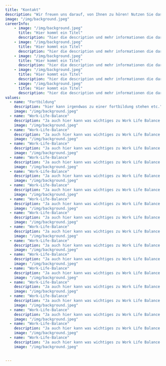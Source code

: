 ```yaml
---
title: "Kontakt"
description: "Wir freuen uns darauf, von Ihnen zu hören! Nutzen Sie das untenstehende Formular oder unsere Kontaktinformationen, um uns zu erreichen."
image: "/img/background.jpeg"
careerInfo:
    - image: "/img/background.jpeg"
      title: "Hier kommt ein Titel"
      description: "hier die description und mehr informationen die darauf stehen könnten aber ich habe nicht viel lust zu tippen"
    - image: "/img/background.jpeg"
      title: "Hier kommt ein Titel"
      description: "hier die description und mehr informationen die darauf stehen könnten aber ich habe nicht viel lust zu tippen hier die description und mehr informationen die darauf stehen könnten aber ich habe nicht viel lust zu tippen hier die description und mehr informationen die darauf stehen könnten aber ich habe nicht viel lust zu tippen hier die description und mehr informationen die darauf stehen könnten aber ich habe nicht viel lust zu tippen hier die description und mehr informationen die darauf stehen könnten aber ich habe nicht viel lust zu tippen hier die description und mehr informationen die darauf stehen könnten aber ich habe nicht viel lust zu tippenhier die description und mehr informationen die darauf stehen könnten aber ich habe nicht viel lust zu tippen hier die description und mehr informationen die darauf stehen könnten aber ich habe nicht viel lust zu tippen hier die description und mehr informationen die darauf stehen könnten aber ich habe nicht viel lust zu tippen hier die description und mehr informationen die darauf stehen könnten aber ich habe nicht viel lust zu tippen hier die description und mehr informationen die darauf stehen könnten aber ich habe nicht viel lust zu tippen hier die description und mehr informationen die darauf stehen könnten aber ich habe nicht viel lust zu tippen"
    - image: "/img/background.jpeg"
      title: "Hier kommt ein Titel"
      description: "hier die description und mehr informationen die darauf stehen könnten aber ich habe nicht viel lust zu tippen hier die description und mehr informationen die darauf stehen könnten aber ich habe nicht viel lust zu tippen hier die description und mehr informationen die darauf stehen könnten aber ich habe nicht viel lust zu tippen hier die description und mehr informationen die darauf stehen könnten aber ich habe nicht viel lust zu tippen hier die description und mehr informationen die darauf stehen könnten aber ich habe nicht viel lust zu tippen hier die description und mehr informationen die darauf stehen könnten aber ich habe nicht viel lust zu tippen"
    - image: "/img/background.jpeg"
      title: "Hier kommt ein Titel"
      description: "hier die description und mehr informationen die darauf stehen könnten aber ich habe nicht viel lust zu tippen hier die description und mehr informationen die darauf stehen könnten aber ich habe nicht viel lust zu tippen hier die description und mehr informationen die darauf stehen könnten aber ich habe nicht viel lust zu tippen hier die description und mehr informationen die darauf stehen könnten aber ich habe nicht viel lust zu tippen hier die description und mehr informationen die darauf stehen könnten aber ich habe nicht viel lust zu tippen hier die description und mehr informationen die darauf stehen könnten aber ich habe nicht viel lust zu tippen"
    - image: "/img/background.jpeg"
      title: "Hier kommt ein Titel"
      description: "hier die description und mehr informationen die darauf stehen könnten aber ich habe nicht viel lust zu tippen hier die description und mehr informationen die darauf stehen könnten aber ich habe nicht viel lust zu tippen hier die description und mehr informationen die darauf stehen könnten aber ich habe nicht viel lust zu tippen hier die description und mehr informationen die darauf stehen könnten aber ich habe nicht viel lust zu tippen hier die description und mehr informationen die darauf stehen könnten aber ich habe nicht viel lust zu tippen hier die description und mehr informationen die darauf stehen könnten aber ich habe nicht viel lust zu tippen"
values:
  - name: "Fortbildung"
    description: "hier kann irgendwas zu einer fortbildung stehen etc."
    image: "/img/background.jpeg"
  - name: "Work-Life-Balance"
    description: "Ja auch hier kann was wichtiges zu Work Life Balance stehen"
    image: "/img/background.jpeg"
  - name: "Work-Life-Balance"
    description: "Ja auch hier kann was wichtiges zu Work Life Balance stehen"
    image: "/img/background.jpeg"
  - name: "Work-Life-Balance"
    description: "Ja auch hier kann was wichtiges zu Work Life Balance stehen"
    image: "/img/background.jpeg"
  - name: "Work-Life-Balance"
    description: "Ja auch hier kann was wichtiges zu Work Life Balance stehen"
    image: "/img/background.jpeg"
  - name: "Work-Life-Balance"
    description: "Ja auch hier kann was wichtiges zu Work Life Balance stehen"
    image: "/img/background.jpeg"
  - name: "Work-Life-Balance"
    description: "Ja auch hier kann was wichtiges zu Work Life Balance stehen"
    image: "/img/background.jpeg"
  - name: "Work-Life-Balance"
    description: "Ja auch hier kann was wichtiges zu Work Life Balance stehen"
    image: "/img/background.jpeg"
  - name: "Work-Life-Balance"
    description: "Ja auch hier kann was wichtiges zu Work Life Balance stehen"
    image: "/img/background.jpeg"
  - name: "Work-Life-Balance"
    description: "Ja auch hier kann was wichtiges zu Work Life Balance stehen"
    image: "/img/background.jpeg"
  - name: "Work-Life-Balance"
    description: "Ja auch hier kann was wichtiges zu Work Life Balance stehen"
    image: "/img/background.jpeg"
  - name: "Work-Life-Balance"
    description: "Ja auch hier kann was wichtiges zu Work Life Balance stehen"
    image: "/img/background.jpeg"
  - name: "Work-Life-Balance"
    description: "Ja auch hier kann was wichtiges zu Work Life Balance stehen"
    image: "/img/background.jpeg"
  - name: "Work-Life-Balance"
    description: "Ja auch hier kann was wichtiges zu Work Life Balance stehen"
    image: "/img/background.jpeg"
  - name: "Work-Life-Balance"
    description: "Ja auch hier kann was wichtiges zu Work Life Balance stehen"
    image: "/img/background.jpeg"
  - name: "Work-Life-Balance"
    description: "Ja auch hier kann was wichtiges zu Work Life Balance stehen"
    image: "/img/background.jpeg"
  - name: "Work-Life-Balance"
    description: "Ja auch hier kann was wichtiges zu Work Life Balance stehen"
    image: "/img/background.jpeg"
  - name: "Work-Life-Balance"
    description: "Ja auch hier kann was wichtiges zu Work Life Balance stehen"
    image: "/img/background.jpeg"
  

---
```

